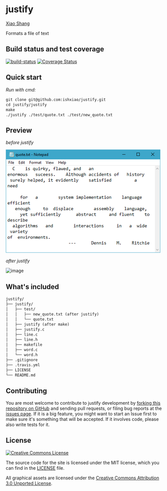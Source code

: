 justify
=======

[Xiao Shang](http://github.com/ishxiao)

Formats a file of text

Build status and test coverage
------------------------------

[![build-status](https://travis-ci.org/ishxiao/justify.svg?branch=master)](http://travis-ci.org/ishxiao/justify)
[![Coverage Status](https://img.shields.io/coveralls/ishxiao/justify.svg)](https://coveralls.io/r/ishxiao/justify)

Quick start
-----------

*Run with cmd:*

```
git clone git@github.com:ishxiao/justify.git
cd justify/justify
make
./justify ./test/quote.txt ./test/new_quote.txt

```

Preview
-------

*before justify*

<img alt="image" style="border-width:0" src="https://github.com/ishxiao/justify/blob/master/res/quote.png" />

*after justify*

<img alt="image" style="border-width:0" src="https://github.com/ishxiao/justify/blob/master/images/new_quote.png" />

What's included
---------------

```
justify/
├── justify/
│   ├── test/
│   │   ├── new_quote.txt (after justify)
│   │   └── quote.txt
│   ├── justify (after make)
│   ├── justify.c
│   ├── line.c
│   ├── line.h
│   ├── makefile
│   ├── word.c
│   └── word.h
├── .gitignore
├── .travis.yml
├── LICENSE
└── README.md
```

## Contributing

You are most welcome to contribute to justify development by [forking this repository on GitHub](https://github.com/ishxiao/justify) and sending pull requests, or filing bug reports at the 
[issues page](http://github.com/ishxiao/justify/issues). If it is a big feature,
you might want to start an Issue first to make sure it's something that will
be accepted.  If it involves code, please also write tests for it.

## License

<a rel="license" href="http://creativecommons.org/licenses/by-nc/3.0/">
    <img alt="Creative Commons License" style="border-width:0" src="http://i.creativecommons.org/l/by-nc/3.0/88x31.png" />
</a>

The source code for the site is licensed under the MIT license, which you can find in
the [LICENSE](https://github.com/ishxiao/justify/blob/master/LICENSE) file.

All graphical assets are licensed under the
[Creative Commons Attribution 3.0 Unported License](https://creativecommons.org/licenses/by/3.0/).